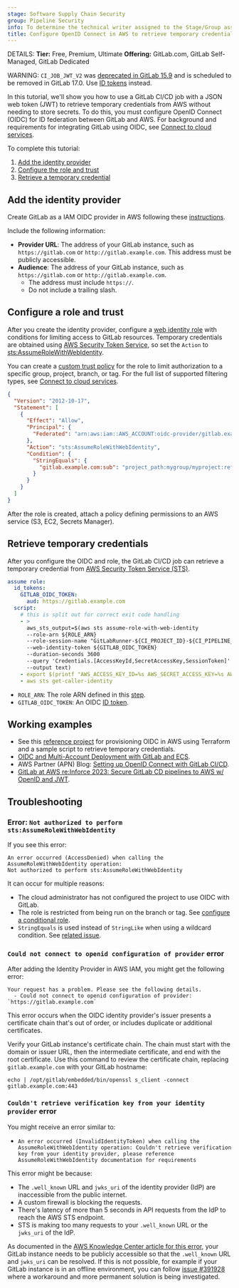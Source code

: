 ```yaml
---
stage: Software Supply Chain Security
group: Pipeline Security
info: To determine the technical writer assigned to the Stage/Group associated with this page, see https://handbook.gitlab.com/handbook/product/ux/technical-writing/#assignments
title: Configure OpenID Connect in AWS to retrieve temporary credentials
---
```


DETAILS:
**Tier:** Free, Premium, Ultimate
**Offering:** GitLab.com, GitLab Self-Managed, GitLab Dedicated

WARNING:
`CI_JOB_JWT_V2` was [deprecated in GitLab 15.9](../../../update/deprecations.md#old-versions-of-json-web-tokens-are-deprecated)
and is scheduled to be removed in GitLab 17.0. Use [ID tokens](../../yaml/_index.md#id_tokens) instead.

In this tutorial, we'll show you how to use a GitLab CI/CD job with a JSON web token (JWT) to retrieve temporary credentials from AWS without needing to store secrets.
To do this, you must configure OpenID Connect (OIDC) for ID federation between GitLab and AWS. For background and requirements for integrating GitLab using OIDC, see [Connect to cloud services](../_index.md).

To complete this tutorial:

1. [Add the identity provider](#add-the-identity-provider)
1. [Configure the role and trust](#configure-a-role-and-trust)
1. [Retrieve a temporary credential](#retrieve-temporary-credentials)

## Add the identity provider

Create GitLab as a IAM OIDC provider in AWS following these [instructions](https://docs.aws.amazon.com/IAM/latest/UserGuide/id_roles_providers_create_oidc.html).

Include the following information:

- **Provider URL**: The address of your GitLab instance, such as `https://gitlab.com` or `http://gitlab.example.com`. This address must be publicly accessible.
- **Audience**: The address of your GitLab instance, such as `https://gitlab.com` or `http://gitlab.example.com`.
  - The address must include `https://`.
  - Do not include a trailing slash.

## Configure a role and trust

After you create the identity provider, configure a [web identity role](https://docs.aws.amazon.com/IAM/latest/UserGuide/id_roles_create_for-idp_oidc.html) with conditions for limiting access to GitLab resources. Temporary credentials are obtained using [AWS Security Token Service](https://docs.aws.amazon.com/STS/latest/APIReference/welcome.html), so set the `Action` to [sts:AssumeRoleWithWebIdentity](https://docs.aws.amazon.com/STS/latest/APIReference/API_AssumeRoleWithWebIdentity.html).

You can create a [custom trust policy](https://docs.aws.amazon.com/IAM/latest/UserGuide/id_roles_create_for-custom.html)
for the role to limit authorization to a specific group, project, branch, or tag.
For the full list of supported filtering types, see [Connect to cloud services](../_index.md#configure-a-conditional-role-with-oidc-claims).

```json
{
  "Version": "2012-10-17",
  "Statement": [
    {
      "Effect": "Allow",
      "Principal": {
        "Federated": "arn:aws:iam::AWS_ACCOUNT:oidc-provider/gitlab.example.com"
      },
      "Action": "sts:AssumeRoleWithWebIdentity",
      "Condition": {
        "StringEquals": {
          "gitlab.example.com:sub": "project_path:mygroup/myproject:ref_type:branch:ref:main"
        }
      }
    }
  ]
}
```

After the role is created, attach a policy defining permissions to an AWS service (S3, EC2, Secrets Manager).

## Retrieve temporary credentials

After you configure the OIDC and role, the GitLab CI/CD job can retrieve a temporary credential from [AWS Security Token Service (STS)](https://docs.aws.amazon.com/STS/latest/APIReference/welcome.html).

```yaml
assume role:
  id_tokens:
    GITLAB_OIDC_TOKEN:
      aud: https://gitlab.example.com
  script:
    # this is split out for correct exit code handling
    - >
      aws_sts_output=$(aws sts assume-role-with-web-identity
      --role-arn ${ROLE_ARN}
      --role-session-name "GitLabRunner-${CI_PROJECT_ID}-${CI_PIPELINE_ID}"
      --web-identity-token ${GITLAB_OIDC_TOKEN}
      --duration-seconds 3600
      --query 'Credentials.[AccessKeyId,SecretAccessKey,SessionToken]'
      --output text)
    - export $(printf "AWS_ACCESS_KEY_ID=%s AWS_SECRET_ACCESS_KEY=%s AWS_SESSION_TOKEN=%s" $aws_sts_output)
    - aws sts get-caller-identity
```

- `ROLE_ARN`: The role ARN defined in this [step](#configure-a-role-and-trust).
- `GITLAB_OIDC_TOKEN`: An OIDC [ID token](../../yaml/_index.md#id_tokens).

## Working examples

- See this [reference project](https://gitlab.com/guided-explorations/aws/configure-openid-connect-in-aws) for provisioning OIDC in AWS using Terraform and a sample script to retrieve temporary credentials.
- [OIDC and Multi-Account Deployment with GitLab and ECS](https://gitlab.com/guided-explorations/aws/oidc-and-multi-account-deployment-with-ecs).
- AWS Partner (APN) Blog: [Setting up OpenID Connect with GitLab CI/CD](https://aws.amazon.com/blogs/apn/setting-up-openid-connect-with-gitlab-ci-cd-to-provide-secure-access-to-environments-in-aws-accounts/).
- [GitLab at AWS re:Inforce 2023: Secure GitLab CD pipelines to AWS w/ OpenID and JWT](https://www.youtube.com/watch?v=xWQGADDVn8g).

## Troubleshooting

### Error: `Not authorized to perform sts:AssumeRoleWithWebIdentity`

If you see this error:

```plaintext
An error occurred (AccessDenied) when calling the AssumeRoleWithWebIdentity operation:
Not authorized to perform sts:AssumeRoleWithWebIdentity
```

It can occur for multiple reasons:

- The cloud administrator has not configured the project to use OIDC with GitLab.
- The role is restricted from being run on the branch or tag. See [configure a conditional role](../_index.md).
- `StringEquals` is used instead of `StringLike` when using a wildcard condition. See [related issue](https://gitlab.com/guided-explorations/aws/configure-openid-connect-in-aws/-/issues/2#note_852901934).

### `Could not connect to openid configuration of provider` error

After adding the Identity Provider in AWS IAM, you might get the following error:

```plaintext
Your request has a problem. Please see the following details.
  - Could not connect to openid configuration of provider: `https://gitlab.example.com`
```

This error occurs when the OIDC identity provider's issuer presents a certificate chain
that's out of order, or includes duplicate or additional certificates.

Verify your GitLab instance's certificate chain. The chain must start with the domain or issuer URL,
then the intermediate certificate, and end with the root certificate. Use this command to
review the certificate chain, replacing `gitlab.example.com` with your GitLab hostname:

```shell
echo | /opt/gitlab/embedded/bin/openssl s_client -connect gitlab.example.com:443
```

### `Couldn't retrieve verification key from your identity provider` error

You might receive an error similar to:

- `An error occurred (InvalidIdentityToken) when calling the AssumeRoleWithWebIdentity operation: Couldn't retrieve verification key from your identity provider, please reference AssumeRoleWithWebIdentity documentation for requirements`

This error might be because:

- The `.well_known` URL and `jwks_uri` of the identity provider (IdP) are inaccessible from the public internet.
- A custom firewall is blocking the requests.
- There's latency of more than 5 seconds in API requests from the IdP to reach the AWS STS endpoint.
- STS is making too many requests to your `.well_known` URL or the `jwks_uri` of the IdP.

As documented in the [AWS Knowledge Center article for this error](https://repost.aws/knowledge-center/iam-sts-invalididentitytoken),
your GitLab instance needs to be publicly accessible so that the `.well_known` URL and `jwks_uri` can be resolved.
If this is not possible, for example if your GitLab instance is in an offline environment,
you can follow [issue #391928](https://gitlab.com/gitlab-org/gitlab/-/issues/391928)
where a workaround and more permanent solution is being investigated.
